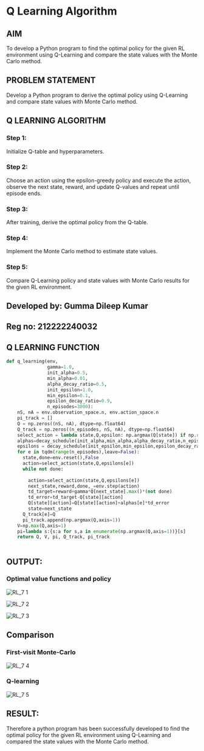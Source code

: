# Q Learning Algorithm


## AIM
To develop a Python program to find the optimal policy for the given RL environment using Q-Learning and compare the state values with the Monte Carlo method.

## PROBLEM STATEMENT

Develop a Python program to derive the optimal policy using Q-Learning and compare state values with Monte Carlo method.
## Q LEARNING ALGORITHM
### Step 1:
Initialize Q-table and hyperparameters.

### Step 2:
Choose an action using the epsilon-greedy policy and execute the action, observe the next state, reward, and update Q-values and repeat until episode ends.

### Step 3:
After training, derive the optimal policy from the Q-table.

### Step 4:
Implement the Monte Carlo method to estimate state values.

### Step 5:
Compare Q-Learning policy and state values with Monte Carlo results for the given RL environment.

## Developed by: Gumma Dileep Kumar
## Reg no: 212222240032


## Q LEARNING FUNCTION
```python
def q_learning(env, 
               gamma=1.0,
               init_alpha=0.5,
               min_alpha=0.01,
               alpha_decay_ratio=0.5,
               init_epsilon=1.0,
               min_epsilon=0.1,
               epsilon_decay_ratio=0.9,
               n_episodes=3000):
    nS, nA = env.observation_space.n, env.action_space.n
    pi_track = []
    Q = np.zeros((nS, nA), dtype=np.float64)
    Q_track = np.zeros((n_episodes, nS, nA), dtype=np.float64)
    select_action = lambda state,Q,epsilon: np.argmax(Q[state]) if np.random.random()>epsilon else np.random.randint(len(Q[state]))
    alphas=decay_schedule(init_alpha,min_alpha,alpha_decay_ratio,n_episodes)
    epsilons = decay_schedule(init_epsilon,min_epsilon,epsilon_decay_ratio,n_episodes)
    for e in tqdm(range(n_episodes),leave=False):
      state,done=env.reset(),False
      action=select_action(state,Q,epsilons[e])
      while not done:
        
        action=select_action(state,Q,epsilons[e])
        next_state,reward,done,_=env.step(action)
        td_target=reward+gamma*Q[next_state].max()*(not done)
        td_error=td_target-Q[state][action]
        Q[state][action]=Q[state][action]+alphas[e]*td_error
        state=next_state
      Q_track[e]=Q
      pi_track.append(np.argmax(Q,axis=1))
    V=np.max(Q,axis=1)
    pi=lambda s:{s:a for s,a in enumerate(np.argmax(Q,axis=1))}[s]
    return Q, V, pi, Q_track, pi_track
 
```
## OUTPUT:

### Optimal value functions and policy
![RL_7 1](https://github.com/user-attachments/assets/95cac75b-e813-4922-9182-3b8d49b5165e)


![RL_7 2](https://github.com/user-attachments/assets/fc1f35fd-04fc-4504-a87a-f11ffecc9163)

![RL_7 3](https://github.com/user-attachments/assets/91cf601b-1f36-48c1-843c-a6276b93f481)

## Comparison
### First-visit Monte-Carlo

![RL_7 4](https://github.com/user-attachments/assets/c675ccb3-8e4c-4f7b-a9f6-6c292cc03381)

### Q-learning

![RL_7 5](https://github.com/user-attachments/assets/59bc0402-2107-4944-a452-d0b84f742ccc)



## RESULT:

Therefore a python program has been successfully developed to find the optimal policy for the given RL environment using Q-Learning and compared the state values with the Monte Carlo method.
